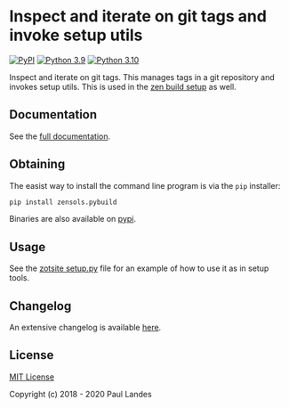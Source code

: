 # Inspect and iterate on git tags and invoke setup utils

[![PyPI][pypi-badge]][pypi-link]
[![Python 3.9][python39-badge]][python39-link]
[![Python 3.10][python310-badge]][python310-link]

Inspect and iterate on git tags.  This manages tags in a git repository and
invokes setup utils.  This is used in the [zen build setup] as well.


## Documentation

See the [full documentation](https://plandes.github.io/zenpybuild/).


## Obtaining

The easist way to install the command line program is via the `pip` installer:
```bash
pip install zensols.pybuild
```

Binaries are also available on [pypi].


## Usage

See the [zotsite setup.py] file for an example of how to use it as in setup
tools.


## Changelog

An extensive changelog is available [here](CHANGELOG.md).


## License

[MIT License](LICENSE.md)

Copyright (c) 2018 - 2020 Paul Landes


<!-- links -->

[pypi]: https://pypi.org/project/zensols.pybuild/
[pypi-link]: https://pypi.python.org/pypi/zensols.pybuild
[pypi-badge]: https://img.shields.io/pypi/v/zensols.pybuild.svg
[python39-badge]: https://img.shields.io/badge/python-3.9-blue.svg
[python39-link]: https://www.python.org/downloads/release/python-390
[python310-badge]: https://img.shields.io/badge/python-3.10-blue.svg
[python310-link]: https://www.python.org/downloads/release/python-3100

[zen build setup]: https://github.com/plandes/zenbuild
[zotsite setup.py]: https://github.com/plandes/zotsite/blob/master/src/python/setup.py
